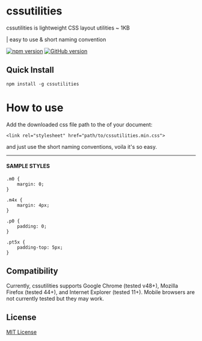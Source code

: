 # cssutilities

cssutilities is lightweight CSS layout utilities ~ 1KB

| easy to use & short naming convention

[![npm version](https://badge.fury.io/js/cssutilities.svg)](https://badge.fury.io/js/cssutilities) [![GitHub version](https://badge.fury.io/gh/chetanraj%2Fcssutilities.svg)](https://badge.fury.io/gh/chetanraj%2Fcssutilities)

## Quick Install
```
npm install -g cssutilities
```

# How to use

Add the downloaded css file path to the <head> of your document:

```
<link rel="stylesheet" href="path/to/cssutilities.min.css">
```

and just use the short naming conventions, voila it's so easy.

---

#### SAMPLE STYLES

```
.m0 {
	margin: 0;
}

.m4x {
	margin: 4px;
}

.p0 {
	padding: 0;
}

.pt5x {
	padding-top: 5px;
}
```

## Compatibility

Currently, cssutilities supports Google Chrome (tested v48+), Mozilla Firefox (tested 44+), and Internet Explorer (tested 11+). Mobile browsers are not currently tested but they may work.

## License
[MIT License](LICENSE.md) 